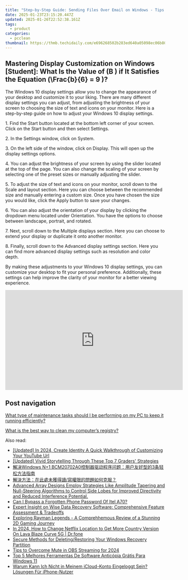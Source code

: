 ```yaml
---
title: "Step-by-Step Guide: Sending Files Over Email on Windows - Tips From YL Computing"
date: 2025-01-23T23:15:20.447Z
updated: 2025-01-26T22:52:38.161Z
tags:
  - product
categories:
  - pcclean
thumbnail: https://thmb.techidaily.com/e696268502b283ed640a05098ec06b8044deb546bbd2035bab816a7494c0bab9.jpg
---
```


## Mastering Display Customization on Windows [Student]: What Is the Value of \(B \) if It Satisfies the Equation \(\Frac{b}{6} = 9 \)?

The Windows 10 display settings allow you to change the appearance of your desktop and customize it to your liking. There are many different display settings you can adjust, from adjusting the brightness of your screen to choosing the size of text and icons on your monitor. Here is a step-by-step guide on how to adjust your Windows 10 display settings. 

1\. Find the Start button located at the bottom left corner of your screen. Click on the Start button and then select Settings.

2\. In the Settings window, click on System.

3\. On the left side of the window, click on Display. This will open up the display settings options. 

4\. You can adjust the brightness of your screen by using the slider located at the top of the page. You can also change the scaling of your screen by selecting one of the preset sizes or manually adjusting the slider.

5\. To adjust the size of text and icons on your monitor, scroll down to the Scale and layout section. Here you can choose between the recommended size and manually entering a custom size. Once you have chosen the size you would like, click the Apply button to save your changes.

6\. You can also adjust the orientation of your display by clicking the dropdown menu located under Orientation. You have the options to choose between landscape, portrait, and rotated.

7\. Next, scroll down to the Multiple displays section. Here you can choose to extend your display or duplicate it onto another monitor.

8\. Finally, scroll down to the Advanced display settings section. Here you can find more advanced display settings such as resolution and color depth. 

By making these adjustments to your Windows 10 display settings, you can customize your desktop to fit your personal preference. Additionally, these settings can help improve the clarity of your monitor for a better viewing experience.

<!-- affiliate ads begin -->
<iframe width="560" height="315" src="https://www.youtube.com/embed/XA_wP7rS9ww?si=LarMG3sEHAhSoL6q" title="YouTube video player" frameborder="0" allow="accelerometer; autoplay; clipboard-write; encrypted-media; gyroscope; picture-in-picture; web-share" referrerpolicy="strict-origin-when-cross-origin" allowfullscreen></iframe>
<!-- affiliate ads end -->

## Post navigation

[What type of maintenance tasks should I be performing on my PC to keep it running efficiently?](https://tools.techidaily.com/pcclean/products/)

[What is the best way to clean my computer’s registry?](https://tools.techidaily.com/pcclean/products/)

<ins class="adsbygoogle"
     style="display:block"
     data-ad-format="autorelaxed"
     data-ad-client="ca-pub-7571918770474297"
     data-ad-slot="1223367746"></ins>

<ins class="adsbygoogle"
     style="display:block"
     data-ad-client="ca-pub-7571918770474297"
     data-ad-slot="8358498916"
     data-ad-format="auto"
     data-full-width-responsive="true"></ins>

<span class="atpl-alsoreadstyle">Also read:</span>
<div><ul>
<li><a href="https://facebook-video-share.techidaily.com/updated-in-2024-create-identity-a-quick-walkthrough-of-customizing-your-youtube-url/"><u>[Updated] In 2024, Create Identity A Quick Walkthrough of Customizing Your YouTube Url</u></a></li>
<li><a href="https://fox-cloud.techidaily.com/updated-vivid-storytelling-through-these-top-7-graders-strategies/"><u>[Updated] Vivid Storytelling Through These Top 7 Graders' Strategies</u></a></li>
<li><a href="https://win-exclusive.techidaily.com/windows-nplus1-bcm20702a03/"><u>解决Windows N+1 BCM20702A0控制器驱动程序问题：用户友好型的3条轻松方法指南</u></a></li>
<li><a href="https://win-exclusive.techidaily.com/6kej5rg65pa55rov77ya5zyo5q2k6jmv5pyq542y5b6x6k6alpluswvqplusasiumzkoeahowvjplusmhjowmgus9lewfiplusacjeplus8nw/"><u>解決方法：在此處未獲得讀/寫權限的問題如何克服？</u></a></li>
<li><a href="https://app-tips.techidaily.com/advanced-array-designs-employ-strategies-like-amplitude-tapering-and-null-steering-algorithms-to-control-side-lobes-for-improved-directivity-and-reduced-int87/"><u>Advanced Array Designs Employ Strategies Like Amplitude Tapering and Null-Steering Algorithms to Control Side Lobes for Improved Directivity and Reduced Interference Potential.</u></a></li>
<li><a href="https://unlock-android.techidaily.com/can-i-bypass-a-forgotten-phone-password-of-itel-a70-by-drfone-android/"><u>Can I Bypass a Forgotten Phone Password Of Itel A70?</u></a></li>
<li><a href="https://win-exclusive.techidaily.com/expert-insight-on-wise-data-recovery-software-comprehensive-feature-assessment-and-tradeoffs/"><u>Expert Insight on Wise Data Recovery Software: Comprehensive Feature Assessment & Tradeoffs</u></a></li>
<li><a href="https://buynow-tips.techidaily.com/exploring-rayman-legends-a-comprehhemous-review-of-a-stunning-2d-gaming-journey/"><u>Exploring Rayman Legends - A Comprehhemous Review of a Stunning 2D Gaming Journey</u></a></li>
<li><a href="https://review-topics.techidaily.com/in-2024-how-to-change-netflix-location-to-get-more-country-version-on-lava-blaze-curve-5g-drfone-by-drfone-virtual-android/"><u>In 2024, How to Change Netflix Location to Get More Country Version On Lava Blaze Curve 5G | Dr.fone</u></a></li>
<li><a href="https://win-exclusive.techidaily.com/secure-methods-for-deletingrestoring-your-windows-recovery-partition/"><u>Secure Methods for Deleting/Restoring Your Windows Recovery Partition</u></a></li>
<li><a href="https://screen-activity-recording.techidaily.com/tips-to-overcome-mute-in-obs-streaming-for-2024/"><u>Tips to Overcome Mute in OBS Streaming for 2024</u></a></li>
<li><a href="https://win-exclusive.techidaily.com/top-5-melhores-ferramentas-de-software-anticopia-gratis-para-windows-11/"><u>Top 5 Melhores Ferramentas De Software Anticópia Grátis Para Windows 11</u></a></li>
<li><a href="https://win-exclusive.techidaily.com/warum-kann-ich-nicht-in-meinem-icloud-konto-eingeloggt-sein-losungen-fur-iphone-nutzer/"><u>Warum Kann Ich Nicht in Meinem iCloud-Konto Eingeloggt Sein? Lösungen Für iPhone-Nutzer</u></a></li>
</ul></div>

